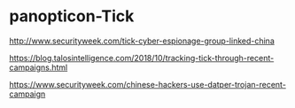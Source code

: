 # panopticon-Tick

http://www.securityweek.com/tick-cyber-espionage-group-linked-china

https://blog.talosintelligence.com/2018/10/tracking-tick-through-recent-campaigns.html

https://www.securityweek.com/chinese-hackers-use-datper-trojan-recent-campaign
